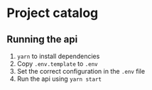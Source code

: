 # Project catalog

## Running the api
1. `yarn` to install dependencies
2. Copy `.env.template` to `.env`
3. Set the correct configuration in the `.env` file
4. Run the api using `yarn start`

